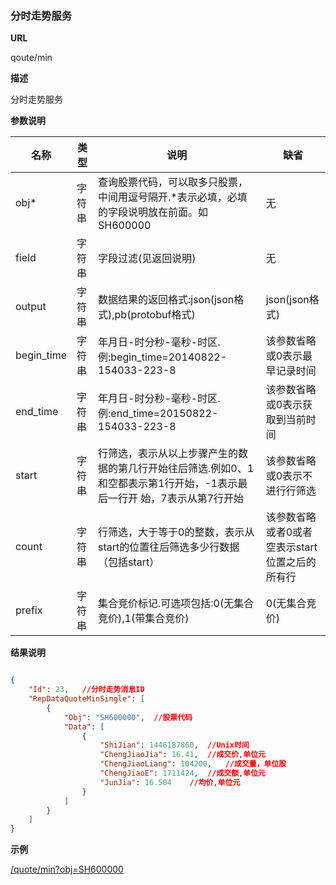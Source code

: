 
### 分时走势服务

**URL**

qoute/min

**描述**

分时走势服务

**参数说明**

|名称|类型|说明|缺省|
| -------- | -------- | -------- | -------- |
|obj\*|字符串|查询股票代码，可以取多只股票，中间用逗号隔开.\*表示必填，必填的字段说明放在前面。如SH600000|无|
|field|字符串|字段过滤(见返回说明)|无|
|output|字符串|数据结果的返回格式:json(json格式),pb(protobuf格式)|json(json格式)|
|begin_time|字符串|年月日-时分秒-毫秒-时区.例:begin_time=20140822-154033-223-8|该参数省略或0表示最早记录时间
|end_time|字符串|年月日-时分秒-毫秒-时区.例:end_time=20150822-154033-223-8|该参数省略或0表示获取到当前时间
|start|字符串|行筛选，表示从以上步骤产生的数据的第几行开始往后筛选.例如0、1和空都表示第1行开始，-1表示最后一行开 始，7表示从第7行开始|该参数省略或0表示不进行行筛选
|count|字符串|行筛选，大于等于0的整数，表示从start的位置往后筛选多少行数据（包括start）|该参数省略或者0或者空表示start位置之后的所有行
|prefix|字符串|集合竞价标记.可选项包括:0(无集合竞价),1(带集合竞价)|0(无集合竞价)

**结果说明**

```json

{
    "Id": 23,   //分时走势消息ID
    "RepDataQuoteMinSingle": [
        {
            "Obj": "SH600000",  //股票代码
            "Data": [
                {
                    "ShiJian": 1446187860,  //Unix时间
                    "ChengJiaoJia": 16.41,  //成交价,单位元
                    "ChengJiaoLiang": 104200,   //成交量，单位股
                    "ChengJiaoE": 1711424,  //成交额,单位元
                    "JunJia": 16.504    //均价,单位元
                }
            ]
        }
    ]
}
```

**示例**

[/quote/min?obj=SH600000]($APIHOST$/quote/min?obj=SH600000)
